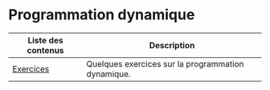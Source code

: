 # Programmation dynamique

| Liste des contenus                      | Description                                              |
| --------------------------------------- | -------------------------------------------------------- |
| [Exercices](exercices.md) | Quelques exercices sur la programmation dynamique. |
